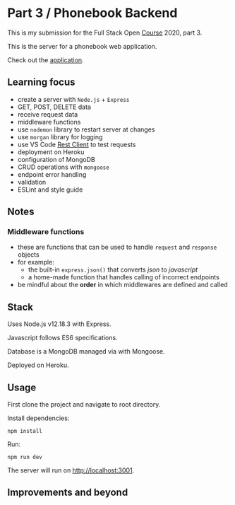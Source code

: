 # Part 3 / Phonebook Backend

This is my submission for the Full Stack Open [Course](https://fullstackopen.com/en) 2020, part 3.

This is the server for a phonebook web application.

Check out the [application](https://rocky-thicket-20623.herokuapp.com/).

## Learning focus

- create a server with `Node.js` + `Express`
- GET, POST, DELETE data
- receive request data
- middleware functions
- use `nodemon` library to restart server at changes
- use `morgan` library for logging
- use VS Code [Rest Client](https://marketplace.visualstudio.com/items?itemName=humao.rest-client) to test requests
- deployment on Heroku
- configuration of MongoDB
- CRUD operations with `mongoose`
- endpoint error handling
- validation
- ESLint and style guide

## Notes

### Middleware functions
- these are functions that can be used to handle `request` and `response` objects
- for example:
    - the built-in `express.json()` that converts *json* to *javascript*
    - a home-made function that handles calling of incorrect endpoints
- be mindful about the **order** in which middlewares are defined and called

## Stack

Uses Node.js v12.18.3 with Express.

Javascript follows ES6 specifications.

Database is a MongoDB managed via with Mongoose.

Deployed on Heroku.

## Usage

First clone the project and navigate to root directory.

Install dependencies:

```
npm install
```

Run:

```
npm run dev
```

The server will run on [http://localhost:3001](http://localhost:3001).


## Improvements and beyond
